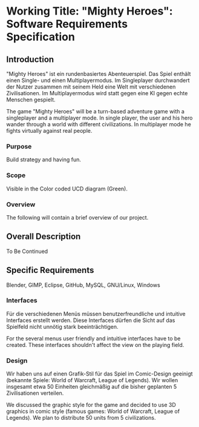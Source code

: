# Working Title: "Mighty Heroes": Software Requirements Specification

## Introduction
"Mighty Heroes" ist ein rundenbasiertes Abenteuerspiel. Das Spiel enthält einen Single- und einen Multiplayermodus. Im Singleplayer durchwandert der Nutzer zusammen mit seinem Held eine Welt mit verschiedenen Zivilisationen. Im Multiplayermodus wird statt gegen eine KI gegen echte Menschen gespielt.

The game "Mighty Heroes" will be a turn-based adventure game with a singleplayer and a multiplayer mode. In single player, the user and his hero wander through a world with different civilizations. In multiplayer mode he fights virtually against real people.

### Purpose
Build strategy and having fun.

### Scope
Visible in the Color coded UCD diagram (Green). 

### Overview
The following will contain a brief overview of our project.

## Overall Description
<!--
This section of the SRS describes the general factors that affect the product and its requirements. This section does not state specific requirements. Instead, it provides a background for those requirements, which are defined in detail in Section 3, and makes them easier to understand. Include such items as: 

+ product perspective
+ product functions
+ user characteristics
+ constraints
+ assumptions and dependencies
+ requirements subsets
-->
To Be Continued

## Specific Requirements
Blender, GIMP, Eclipse, GitHub, MySQL, GNU/Linux, Windows

### Interfaces
Für die verschiedenen Menüs müssen benutzerfreundliche und intuitive Interfaces erstellt werden. Diese Interfaces dürfen die Sicht auf das Spielfeld nicht unnötig stark beeinträchtigen.

For the several menus user friendly and intuitive interfaces have to be created. These interfaces shouldn't affect the view on the playing field.  

### Design
Wir haben uns auf einen Grafik-Stil für das Spiel im Comic-Design geeinigt (bekannte Spiele: World of Warcraft, League of Legends). Wir wollen insgesamt etwa 50 Einheiten gleichmäßig auf die bisher geplanten 5 Zivilisationen verteilen.
	
We discussed the graphic style for the game and decided to use 3D graphics in comic style (famous games: World of Warcraft, League of Legends). We plan to distribute 50 units from 5 civilizations.